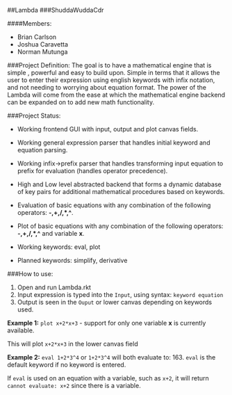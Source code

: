 ##Lambda
###ShuddaWuddaCdr

####Members:
- Brian Carlson
- Joshua Caravetta
- Norman Mutunga


###Project Definition:
The goal is to have a mathematical engine that is simple , powerful and easy to build upon. Simple in terms that it allows the user to enter their expression using english keywords with infix notation, and not needing to worrying about equation format. The power of the Lambda will come from the ease at which the mathematical engine backend can be expanded on to add new math functionality.

###Project Status:
- Working frontend GUI with input, output and plot canvas fields.
- Working general expression parser that handles initial keyword and equation parsing.
- Working infix->prefix parser that handles transforming input equation to prefix for evaluation (handles operator precedence).
- High and Low level abstracted backend that forms a dynamic database of key pairs for additional mathematical procedures based on keywords.
- Evaluation of basic equations with any combination of the following operators: **-,+,/,\*,^**.
- Plot of basic equations with any combination of the following operators: **-,+,/,\*,^** and variable **x**. 

- Working keywords: eval, plot
- Planned keywords: simplify, derivative

###How to use:

1. Open and run Lambda.rkt
2. Input expression is typed into the `Input`, using syntax: `keyword equation`
3. Output is seen in the `Ouput` or lower canvas depending on keywords used.

**Example 1:** `plot x+2*x+3` - support for only one variable **x** is currently available.

This will plot `x+2*x+3` in the lower canvas field

**Example 2:** `eval 1+2*3^4` or `1+2*3^4` will both evaluate to: 163. `eval` is the default keyword if no keyword is entered.

If `eval` is used on an equation with a variable, such as `x+2`, it will return `cannot evaluate: x+2` since there is a variable.
